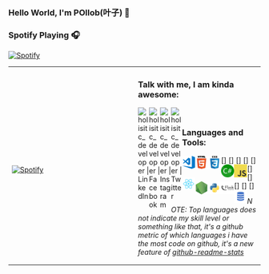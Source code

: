 ### Hello World, I'm POllob(叶子) 👋

<!--
**Pollob001/Pollob001** is a ✨ _special_ ✨ repository because its `README.md` (this file) appears on your GitHub profile.

Here are some ideas to get you started:

- 🔭 I’m currently working on ...as a student
- ✍  You can find my projects here
- 🌱 I’m currently learning ...everything
- 👯 I’m looking to collaborate on ...to everyone
- 🤔 I’m looking for help with ...no one
- 💬 Ask me about ...anything
- 📫 How to reach me: ...
- 😄 Pronouns: ...He/him
- ⚡ Fun fact: ...I speak 4 languages(Bengali ,english,Hindi,chinese.)
-->
### Spotify Playing 🎧
[![Spotify](https://spotify-readme2-jkb31139i.vercel.app/api/spotify)](https://open.spotify.com/user/xph8tel3o039gz71b2wpa37un)


<table width="100%"> 
  <tr>
  <td width="50%">
      
&nbsp; <br> [![Spotify](https://spotify-readme2-jkb31139i.vercel.app/api/spotify)](https://open.spotify.com/user/xph8tel3o039gz71b2wpa37un)

  </td>
  <td width="50%">


### Talk with me, I am kinda awesome:
[<img align="left" alt="holisitc_developer | LinkedIn" width="22px" src="https://cdn.jsdelivr.net/npm/simple-icons@v3/icons/linkedin.svg" />][linkedin]
[<img align="left" alt="holisitc_developer | Facebook" width="22px" src="https://cdn.jsdelivr.net/npm/simple-icons@v3/icons/facebook.svg" />][facebook]
[<img align="left" alt="holisitc_developer | Instagram" width="22px" src="https://cdn.jsdelivr.net/npm/simple-icons@v3/icons/instagram.svg" />][instagram]
[<img align="left" alt="holisitc_developer | Twitter" width="22px" src="https://cdn.jsdelivr.net/npm/simple-icons@v3/icons/twitter.svg" />][twitter]

<br/>


### Languages and Tools:
[<img align="left" alt="Visual Studio Code" width="26px" src="https://raw.githubusercontent.com/github/explore/80688e429a7d4ef2fca1e82350fe8e3517d3494d/topics/visual-studio-code/visual-studio-code.png" />]
[<img align="left" alt="HTML5" width="26px" src="https://raw.githubusercontent.com/github/explore/80688e429a7d4ef2fca1e82350fe8e3517d3494d/topics/html/html.png" />]
[<img align="left" alt="CSS3" width="26px" src="https://raw.githubusercontent.com/github/explore/80688e429a7d4ef2fca1e82350fe8e3517d3494d/topics/css/css.png" />]
[<img align="left" alt="CSharp" width="26px" src="https://raw.githubusercontent.com/github/explore/80688e429a7d4ef2fca1e82350fe8e3517d3494d/topics/csharp/csharp.png" />]
[<img align="left" alt="JavaScript" width="26px" src="https://raw.githubusercontent.com/github/explore/80688e429a7d4ef2fca1e82350fe8e3517d3494d/topics/javascript/javascript.png" />]
[<img align="left" alt="React" width="26px" src="https://raw.githubusercontent.com/github/explore/80688e429a7d4ef2fca1e82350fe8e3517d3494d/topics/react/react.png" />]
[<img align="left" alt="Node.js" width="26px" src="https://raw.githubusercontent.com/github/explore/80688e429a7d4ef2fca1e82350fe8e3517d3494d/topics/nodejs/nodejs.png" />]
[<img align="left" alt="python" width="26px" src="https://raw.githubusercontent.com/github/explore/80688e429a7d4ef2fca1e82350fe8e3517d3494d/topics/python/python.png" />]
[<img align="left" alt="flask" width="26px" src="https://raw.githubusercontent.com/github/explore/80688e429a7d4ef2fca1e82350fe8e3517d3494d/topics/flask/flask.png" />]
[<img align="left" alt="SQL" width="26px" src="https://raw.githubusercontent.com/github/explore/80688e429a7d4ef2fca1e82350fe8e3517d3494d/topics/sql/sql.png" />]

*NOTE: Top languages does not indicate my skill level or something like that, it's a github metric of which languages i have the most code on github, it's a new feature of [github-readme-stats](https://github.com/github-readme-stats.vercel.app)*


[instagram]: https://www.instagram.com/poll0b/
[linkedin]: https://www.linkedin.com/in/aynul-pollob-b6877b199/
[Facebook]: https://www.facebook.com/aynul.pollob.3/
[twitter]:https://twitter.com/Pollob53478051

